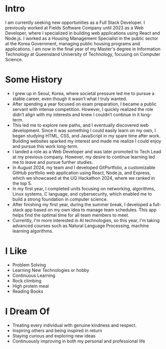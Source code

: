 # Intro

I am currently seeking new opportunities as a Full Stack Developer. I previously worked at Fields Software Company until 2023 as a Web Developer, where I specialized in building web applications using React and Node.js. I worked as a Housing Management Specialist in the public sector at the Korea Government, managing public housing programs and applications. I am now in the final year of my Master's degree in Information Technology at Queensland University of Technology, focusing on Computer Science.

# Some History

- I grew up in Seoul, Korea, where societal pressure led me to pursue a stable career, even though it wasn't what I truly wanted.
- After spending a year focused on exam preparation, I became a public servant with intense competition. However, I quickly realized the role didn’t align with my interests and knew I couldn’t continue in it long-term.
- This led me to explore new paths, and I eventually discovered web development. Since it was something I could easily learn on my own, I began studying HTML, CSS, and JavaScript in my spare time after work. Building websites sparked my interest and made me realize I could enjoy and pursue this work long-term.
- I landed a role as a Web Developer and was later promoted to Tech Lead at my previous company. However, my desire to continue learning led me to leave and pursue further studies.
- In August 2024, my team and I developed GitPortfolio, a customizable GitHub portfolio web application using React, Node.js, and Express, which we showcased at the UQ Hackathon 2024, where we ranked in the top 5.
- In my first year, I completed units focusing on networking, algorithms, Linux systems, C language, and cybersecurity, which enabled me to build a strong foundation in computer science.
- After finishing my first year, during the summer break, I developed a full-stack app based on my own idea to manage team schedules. This app helps find the optimal time for all team members to meet.
- Currently, I'm more interested in AI technologies, so this year, I'm taking advanced courses such as Natural Language Processing, machine learning algorithms.

# I Like

- Problem Solving
- Learning New Technologies or hobby
- Continuous Learning
- Rock climbing
- High protein meal
- Reading Books

# I Dream Of

- Treating every individual with genuine kindness and respect.
- Inspiring others and being inspired in return
- Staying curious and exploring new ideas
- Continuously improving in both my personal and professional life
